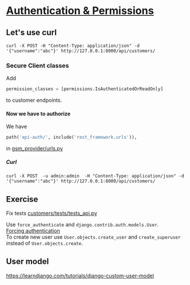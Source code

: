 # [Authentication & Permissions]

## Let's use curl
```shell
curl -X POST -H "Content-Type: application/json" -d '{"username":"abc"}' http://127.0.0.1:8000/api/customers/
```

### Secure Client classes
Add
```python
permission_classes = [permissions.IsAuthenticatedOrReadOnly]
```
to customer endpoints.

#### Now we have to authorize
We have
```python
path('api-auth/', include('rest_framework.urls')),
``` 
in [gsm_provider/urls.py](../battlefield/gsm_provider/gsm_provider/urls.py)

##### Curl
```shell
curl -X POST  -u admin:admin  -H "Content-Type: application/json" -d '{"username":"abc"}' http://127.0.0.1:8000/api/customers/
```

## Exercise
Fix tests [customers/tests/tests_api.py](../battlefield/gsm_provider/customers/tests/tests_api.py)

Use `force_authenticate` and `django.contrib.auth.models.User`.  
[Forcing authentication]  
To create new user use `User.objects.create_user` and `create_superuser` instead of `User.objects.create`.

## User model
https://learndjango.com/tutorials/django-custom-user-model

<!-- links -->
[Authentication & Permissions]: https://www.django-rest-framework.org/tutorial/4-authentication-and-permissions/
[Forcing authentication]: https://www.django-rest-framework.org/api-guide/testing/#forcing-authentication



